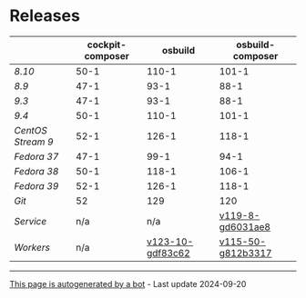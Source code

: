 # Releases
|       | cockpit-composer    | osbuild    | osbuild-composer    |
|-------|---------------------|------------|---------------------|
*8.10* | 50-1 | 110-1 | 101-1
*8.9* | 47-1 | 93-1 | 88-1
*9.3* | 47-1 | 93-1 | 88-1
*9.4* | 50-1 | 110-1 | 101-1
*CentOS Stream 9* | 52-1 | 126-1 | 118-1
*Fedora 37* | 47-1 | 99-1 | 94-1
*Fedora 38* | 50-1 | 118-1 | 106-1
*Fedora 39* | 52-1 | 126-1 | 118-1
*Git* | 52 | 129 | 120
*Service* | n/a | n/a | [v119-8-gd6031ae8](https://github.com/osbuild/osbuild-composer/compare/v119-8-gd6031ae8...main)
*Workers* | n/a | [v123-10-gdf83c62](https://github.com/osbuild/osbuild/compare/v123-10-gdf83c62...main) | [v115-50-g812b3317](https://github.com/osbuild/osbuild-composer/compare/v115-50-g812b3317...main)

---

[This page is autogenerated by a bot](https://gitlab.cee.redhat.com/osbuild/guides-bot/-/blob/main/release_overview.py) - Last update 2024-09-20